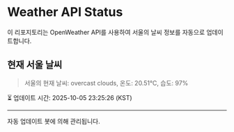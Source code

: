 
# Weather API Status

이 리포지토리는 OpenWeather API를 사용하여 서울의 날씨 정보를 자동으로 업데이트합니다.

## 현재 서울 날씨
> 서울의 현재 날씨: overcast clouds, 온도: 20.51°C, 습도: 97%

⏳ 업데이트 시간: 2025-10-05 23:25:26 (KST)

---
자동 업데이트 봇에 의해 관리됩니다.
